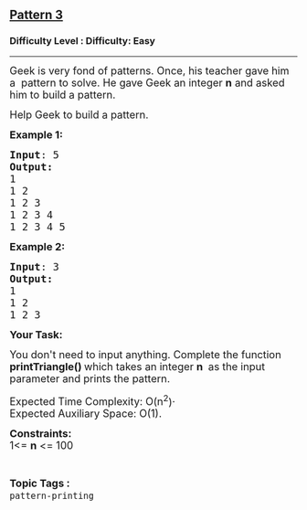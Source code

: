 <h2><a href="https://www.geeksforgeeks.org/problems/triangle-number/1">Pattern 3</a></h2><h3>Difficulty Level : Difficulty: Easy</h3><hr><div class="problems_problem_content__Xm_eO"><p><span style="font-size: 18px;">Geek is very fond of patterns. Once, his teacher gave him a&nbsp;&nbsp;pattern to solve. He gave Geek&nbsp;an integer <strong>n</strong> and asked him to build a pattern.</span></p>
<p><span style="font-size: 18px;">Help Geek to&nbsp;build a&nbsp;pattern.</span></p>
<p><span style="font-size: 18px;"><strong>Example 1:</strong></span></p>
<pre><span style="font-size: 18px;"><strong>Input</strong>: 5<br><strong>Output:</strong><br>1<br>1 2&nbsp;<br>1 2&nbsp;3&nbsp;<br>1 2&nbsp;3&nbsp;4&nbsp;<br>1 2 3 4 5<br></span></pre>
<p><span style="font-size: 18px;"><strong>Example 2:</strong></span></p>
<pre><span style="font-size: 18px;"><strong>Input</strong>: 3<br><strong>Output:</strong><br>1<br>1 2&nbsp;<br>1 2&nbsp;3&nbsp;</span></pre>
<p><span style="font-size: 18px;"><strong>Your Task:</strong></span></p>
<p><span style="font-size: 18px;">You don't need to input anything. Complete the function <strong>printTriangle()&nbsp;</strong>which takes an integer <strong>n</strong> <strong>&nbsp;</strong>as the input parameter and prints the pattern.</span></p>
<p><span style="font-size: 18px;">Expected Time Complexity: O(n<sup>2</sup></span><span style="font-size: 18px; font-family: -apple-system, BlinkMacSystemFont, 'Segoe UI', Roboto, Oxygen, Ubuntu, Cantarell, 'Open Sans', 'Helvetica Neue', sans-serif;">)</span><span style="vertical-align: super; font-size: 18px; font-family: -apple-system, BlinkMacSystemFont, 'Segoe UI', Roboto, Oxygen, Ubuntu, Cantarell, 'Open Sans', 'Helvetica Neue', sans-serif;">.<br></span><span style="font-size: 18px;">Expected Auxiliary Space: O(1).</span></p>
<p><span style="font-size: 18px;"><strong>Constraints:<br></strong></span><span style="font-size: 18px;">1&lt;= <strong>n</strong> &lt;= 100</span></p></div><br><p><span style=font-size:18px><strong>Topic Tags : </strong><br><code>pattern-printing</code>&nbsp;